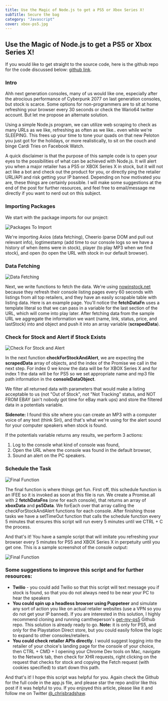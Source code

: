 ```yaml
---
title: Use the Magic of Node.js to get a PS5 or Xbox Series X!
subTitle: Secure the bag
category: "Javascript"
cover: xbox-ps5.jpg
---
```


<h2>Use the Magic of Node.js to get a PS5 or Xbox Series X!</h2>

If you would like to get straight to the source code, here is the github repo for the code discussed below: [github link](https://github.com/chrisbradshaw/xbox-and-ps5-scraper).

### Intro

Ahh next generation consoles, many of us would like one, especially after the atrocious performance of Cyberpunk 2077 on last generation consoles, but stock is scarce. Some options for non-programmers are to sit at home refreshing your browser every 30 seconds or check the Wario64 twitter account. But let me propose an alternate solution.

Using a simple Node.js program, we can utilize web scraping to check as many URLs as we like, refreshing as often as we like.. even while we're SLEEPING. This frees up your time to tone your quads on that new Peloton you just got for the holidays, or more realistically, to sit on the couch and binge Cardi Tries on Facebook Watch.

A quick disclaimer is that the purpose of this sample code is to open your eyes to the possibilities of what can be achieved with Node.js. It will alert you when a major retailer has a PS5 or XBOX Series X in stock, but it will not act like a bot and check out the product for you, or directly ping the retailer URL/API and risk getting your IP banned. Depending on how motivated you are, these things are certainly possible. I will make some suggestions at the end of the post for further resources, and feel free to email/message me directly if you want to nerd out on this subject.

### Importing Packages

We start with the package imports for our project:

![Packages To Import](https://res.cloudinary.com/dgxvjwyhm/image/upload/v1609180281/code-screenshots/xbox-ps5-scraping/packages-import.png)

We're importing Axios (data fetching), Cheerio (parse DOM and pull out relevant info), logtimestamp (add time to our console logs so we have a history of when items were in stock), player (to play MP3 when we find stock), and open (to open the URL with stock in our default browser).

### Data Fetching

![Data Fetching](https://res.cloudinary.com/dgxvjwyhm/image/upload/v1609180383/code-screenshots/xbox-ps5-scraping/data-fetching.png)

Next, we write functions to fetch the data. We're using [nowinstock.net](https://www.nowinstock.net) because they refresh their console listing pages every 60 seconds with listings from all top retailers, and they have an easily scrapable table with listing data. Here is an example page. You'll notice the **fetchDataFn** uses a template literal so that we can pass in a variable for the last section of the URL, which will come into play later. After fetching data from the sample URL we aggregate the information we want (name, link, status, price, and lastStock) into and object and push it into an array variable (**scrapedData**).

### Check for Stock and Alert if Stock Exists

![Check For Stock and Alert](https://res.cloudinary.com/dgxvjwyhm/image/upload/v1609180428/code-screenshots/xbox-ps5-scraping/checkForStockAndAlert.png)

In the next function **checkForStockAndAlert**, we are expecting the **scrapedData** array of objects, and the index of the Promise we call in the next step. For index 0 we know the data will be for XBOX Series X and for index 1 the data will be for PS5 so we set appropriate name and mp3 file path information in the **consoleDataObject**.

We filter all returned data with parameters that would make a listing acceptable to us (not "Out of Stock", not "Not Tracking" status, and NOT FROM EBAY (ain't nobody got time for eBay mark ups) and store the filtered data in a potentials variable.

**Sidenote:** I found this site where you can create an MP3 with a computer voice of any text (think Siri), and that's what we're using for the alert sound for your computer speakers when stock is found.

If the potentials variable returns any results, we perform 3 actions:

1.  Log to the console what kind of console was found,
2.  Open the URL where the console was found in the default browser,
3.  Sound an alert on the PC speakers.

### Schedule the Task

![Final Function](https://res.cloudinary.com/dgxvjwyhm/image/upload/v1609180466/code-screenshots/xbox-ps5-scraping/finalFunction.png)

The final function is where things get fun. First off, this schedule function is an IFEE so it is invoked as soon at this file is run. We create a Promise.all with 2 **fetchDataFns** (one for each console), that returns an array of **xboxData** and **ps5Data**. We forEach over that array calling the checkForStockAndAlert functions for each console. After finishing those tasks we have a setTimeOut function that calls the schedule function every 5 minutes that ensures this script will run every 5 minutes until we CTRL + C the process.

And that's it! You have a sample script that will imitate you refreshing your browser every 5 minutes for PS5 and XBOX Series X in perpetuity until you get one. This is a sample screenshot of the console output:

![Final Function](https://res.cloudinary.com/dgxvjwyhm/image/upload/v1609180495/code-screenshots/xbox-ps5-scraping/sample_console_output.png)

### Some suggestions to improve this script and for further resources:

- **Twilio** - you could add Twilio so that this script will text message you if stock is found, so that you do not always need to be near your PC to hear the speakers
- **You could spin up a headless browser using Puppeteer** and simulate any sort of action you like on actual retailer websites (use a VPN so you do not get your IP banned). If you are interested in this solution, I highly recommend cloning and running camtheperson's [get-my-ps5](https://github.com/camtheperson/get-my-ps5) Github repo. This solution is already ready to go. **Note:** it is only for PS5, and only for the Playstation Direct store, but you could easily follow the logic to expand to other consoles/retailers.
- **You could check retailer APIs directly**. I would suggest logging into the retailer of your choice's landing page for the console of your choice, then CTRL + CMD + I opening your Chrome Dev tools on Mac, navigate to the Network tab, then check for XHR requests, right clicking on the request that checks for stock and copying the Fetch request (with cookies specified) to start down this path.

And that's it! I hope this script was helpful for you. Again check the Github for the full code in the app.js file, and please star the repo and/or like this post if it was helpful to you. If you enjoyed this article, please like it and follow me on Twitter [@\_chrisbradshaw](https://twitter.com/_chrisbradshaw).
